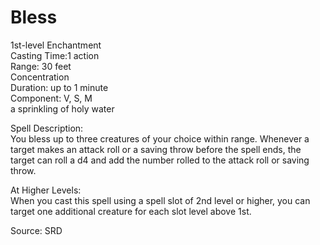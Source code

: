 # Bless
1st-level Enchantment<br>
Casting Time:1 action<br>
Range: 30 feet<br>
Concentration<br>
Duration: up to 1 minute<br>
Component: V, S, M<br>
a sprinkling of holy water

Spell Description:<br>
You bless up to three creatures of your choice within range. Whenever a target makes an attack roll or a saving throw before the spell ends, the target can roll a d4 and add the number rolled to the attack roll or saving throw.

At Higher Levels:<br>
When you cast this spell using a spell slot of 2nd level or higher, you can target one additional creature for each slot level above 1st.

Source: SRD